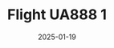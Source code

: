 ---
layout: photo-detail
title: "Flight UA888 1"
date: 2025-01-19
collection: photos
header:
  teaser: "https://kw-aviation.oss-cn-beijing.aliyuncs.com/25.1.19.UA888_1.jpg"
shooting_date: 2025-01-19
flight_number: "UA888"
origin_destination: "SFO-PEK"
registration_number: "N-2645U"
aircraft_type: "Boeing 777-200ER"
livery: "United Airlines"
---